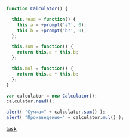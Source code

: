 ```js
function Calculator() {

  this.read = function() {
    this.a = +prompt('a?', 0);
    this.b = +prompt('b?', 0);
  };

  this.sum = function() {
    return this.a + this.b;
  };

  this.mul = function() {
    return this.a * this.b;
  };
}

var calculator = new Calculator();
calculator.read();

alert( "Сумма=" + calculator.sum() );
alert( "Произведение=" + calculator.mul() );
```

[task](https://github.com/y4t6/convert/blob/master/5_10.md)
